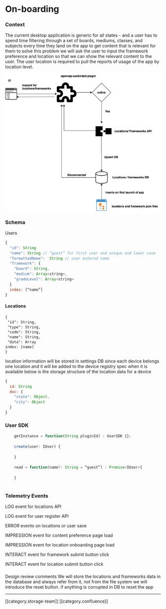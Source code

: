 # On-boarding

### Context

The current desktop application is generic for all states - and a user has to spend time filtering through a set of boards, mediums, classes, and subjects every time they land on the app to get content that is relevant for them to solve this problem we will ask the user to input the framework preference and location so that we can show the relevant content to the user. The user location is required to pull the reports of usage of the app by location level.

![](../../../../Design/sbdesign-ed-td-arch2/images/storage/Locations.png)

### Schema

Users

```js
{
  "id": String
  "name": String // “guest” for first user and unique and lower case
  "formattedName":  String // user entered name
  "framework": {
    "board": String,
    "medium": Array<string>,
    "gradeLevel": Array<string>
  }
  index: [“name”]
}
```

#### Locations

```
{
 "id": String,
 "type": String, 
 "code": String,
 "name": String,
 "data": Array
index: [name]
}
```

location information will be stored in settings DB since each device belongs one location and it will be added to the device registry spec when it is available below is the storage structure of the location data for a device

```js
{
  id: String
  doc: {
    "state": Object, 
    "city": Object
  }
}
```

### User SDK

```js
	getInstance = function(String pluginId) : UserSDK {};
	
	create(user: IUser) {

	}

	read = function(name?: String = “guest”) : Promise<IUser>{

	}



```

### Telemetry Events

LOG event for locations API

LOG event for user register API

ERROR events on locations or user save&#x20;

IMPRESSION event for content preference page load

IMPRESSION event for location onboarding page load

INTERACT event for framework submit button click

INTERACT event for location submit button click

###

Design review comments We will store the locations and frameworks data in the database and always refer from it, not from the file system we will introduce the reset button. if anything is corrupted in DB to reset the app

***

\[\[category.storage-team]] \[\[category.confluence]]
